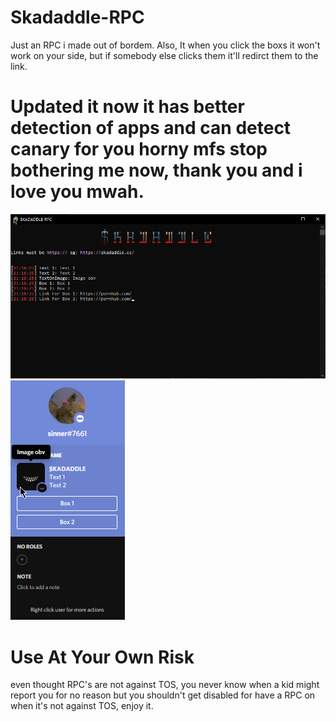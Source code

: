 # Skadaddle-RPC
Just an RPC i made out of bordem. Also, It when you click the boxs it won't work on your side, but if somebody else clicks them it'll redirct them to the link.

# Updated it now it has better detection of apps and can detect canary for you horny mfs stop bothering me now, thank you and i love you mwah.

![](image1.png)
![](image2.png)



# Use At Your Own Risk
even thought RPC's are not against TOS, you never know when a kid might report you for no reason but you shouldn't get disabled for have a RPC on when it's not against TOS, enjoy it.
